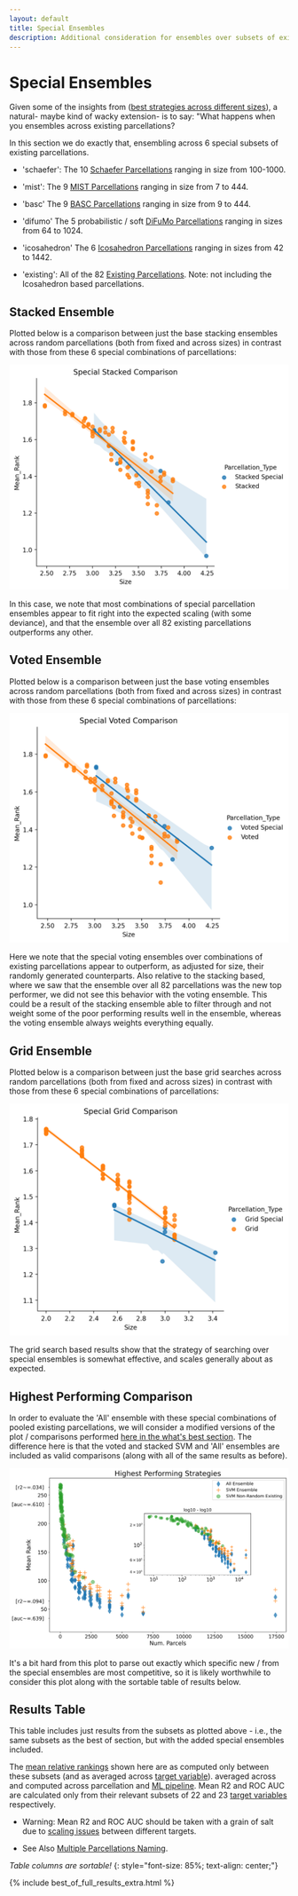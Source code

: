 ```yaml
---
layout: default
title: Special Ensembles
description: Additional consideration for ensembles over subsets of existing parcellations.
---
```


# Special Ensembles

Given some of the insights from ([best strategies across different sizes](./whats_best.html)), a natural- maybe kind of wacky extension- is to say:
"What happens when you ensembles across existing parcellations?

In this section we do exactly that, ensembling across 6 special subsets of existing parcellations.

- 'schaefer':
    The 10 [Schaefer Parcellations](./parcels_viz#schaefer) ranging in size
    from 100-1000.

- 'mist':
    The 9 [MIST Parcellations](./parcels_viz#mist) ranging in size from 7 to 444.

- 'basc'
    The 9 [BASC Parcellations](./parcels_viz#basc) ranging in size from 9 to 444.
  
- 'difumo'
    The 5 probabilistic / soft [DiFuMo Parcellations](parcels_viz#difumo) ranging
    in sizes from 64 to 1024.
  
- 'icosahedron'
    The 6 [Icosahedron Parcellations](./parcels_viz#icosahedron) ranging in
    sizes from 42 to 1442.
  
- 'existing':
    All of the 82 [Existing Parcellations](./parcellations.html). Note: not
    including the Icosahedron based parcellations.
  
## Stacked Ensemble

Plotted below is a comparison between just the base stacking ensembles across random parcellations (both from fixed and across sizes)
in contrast with those from these 6 special combinations of parcellations:

![X](https://raw.githubusercontent.com/sahahn/parc_scaling/master/analyze/Figures/special_stacking.png)

In this case, we note that most combinations of special parcellation ensembles appear to fit right into the expected scaling (with some deviance),
and that the ensemble over all 82 existing parcellations outperforms any other.

## Voted Ensemble

Plotted below is a comparison between just the base voting ensembles across random parcellations (both from fixed and across sizes)
in contrast with those from these 6 special combinations of parcellations:

![X](https://raw.githubusercontent.com/sahahn/parc_scaling/master/analyze/Figures/special_voting.png)

Here we note that the special voting ensembles over combinations of existing parcellations appear to outperform, as adjusted for size, their
randomly generated counterparts. Also relative to the stacking based, where we saw that the ensemble over all 82 parcellations was the new
top performer, we did not see this behavior with the voting ensemble. This could be a result of the stacking ensemble able to filter through and not
weight some of the poor performing results well in the ensemble, whereas the voting ensemble always weights everything equally.

## Grid Ensemble

Plotted below is a comparison between just the base grid searches across random parcellations (both from fixed and across sizes)
in contrast with those from these 6 special combinations of parcellations:

![X](https://raw.githubusercontent.com/sahahn/parc_scaling/master/analyze/Figures/special_grid.png)

The grid search based results show that the strategy of searching over special ensembles is somewhat effective, and scales generally about as expected.

## Highest Performing Comparison

In order to evaluate the 'All' ensemble with these special combinations of pooled existing parcellations,
we will consider a modified versions of the 
plot / comparisons performed [here in the what's best section](./whats_best.html).
The difference here is that the voted and stacked SVM and 'All'
ensembles are included as valid comparisons (along with all of the same results as before).

![special](https://raw.githubusercontent.com/sahahn/parc_scaling/master/analyze/Figures/special_highest.png)

It's a bit hard from this plot to parse out exactly which specific new / from the special ensembles are most competitive,
so it is likely worthwhile to consider this plot along with the sortable table of results below.


## Results Table

This table includes just results from the subsets as plotted above - i.e., the same
subsets as the best of section, but with the added special ensembles included.

The [mean relative rankings](./results_intro#mean-rank) shown here are 
as computed only between these subsets (and as  averaged across [target variable](./variables.html)).
averaged across  and computed across parcellation and [ML pipeline](./ml_pipelines.html).
Mean R2 and ROC AUC are calculated only from their relevant subsets
of 22 and 23 [target variables](./variables.html) respectively. 

- Warning: Mean R2 and ROC AUC should be taken with a grain of salt due to [scaling issues](./scaling_issues.html) between different targets.

- See Also [Multiple Parcellations Naming](./multiple_parcellations_setup#on-naming).

*Table columns are sortable!*
{: style="font-size: 85%; text-align: center;"}

{% include best_of_full_results_extra.html %}